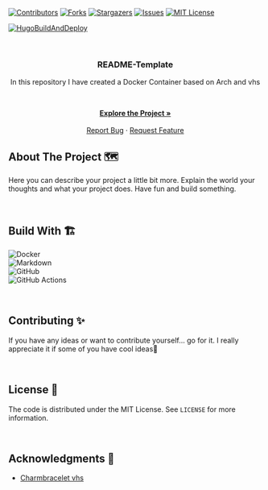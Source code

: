 <!-- VERSION: TheKing6488-README-TEMPLATE V1 -->

[![Contributors][contributors-shield]][contributors-url]
[![Forks][forks-shield]][forks-url]
[![Stargazers][stars-shield]][stars-url]
[![Issues][issues-shield]][issues-url]
[![MIT License][license-shield]][license-url]

<!-- TODO Change the links -->
<!-- TODO Remove if you do not have a pipeline -->
[![HugoBuildAndDeploy](https://img.shields.io/github/workflow/status/TheKing6488/vhs-arch/PipelineName?style=for-the-badge)](https://github.com/TheKing6488/vhs-arch/actions/workflows/PipelineName.yaml)

<!-- PROJECT LOGO -->
<!-- TODO Change the Link -->
<!-- TODO Change the image -->
<br />
<div align="center">
  <a href="https://github.com/theking6488/README-TEMPLATE">
    <img src="">
  </a>

<!-- TODO Change the project name -->
### README-Template

<!-- TODO Change the description -->
In this repository I have created a Docker Container based on Arch and vhs

<p align="center">

<br />

<!-- TODO Change the Link for Project, Bug and Feature -->
<a href="https://github.com/TheKing6488/vhs-arch"><strong>Explore the Project »</strong></a>
<br />
<br />
<a href="https://github.com/TheKing6488/vhs-arch/issues">Report Bug</a>
·
<a href="https://github.com/TheKing6488/vhs-arch/issues">Request Feature</a>
  </p>
</div>

<!-- ABOUT THE PROJECT -->
## About The Project 🗺️

<!-- TODO Tell the world about your project -->
Here you can describe your project a little bit more. Explain the world your thoughts and what your project does. Have fun and build something.

<br>

## Build With 🏗️

<!-- TODO Go to https://github.com/Ileriayo/markdown-badges and search for a fitting batch🙃 -->

![Docker](https://img.shields.io/badge/docker-%230db7ed.svg?style=for-the-badge&logo=docker&logoColor=white)  
![Markdown](https://img.shields.io/badge/markdown-%23000000.svg?style=for-the-badge&logo=markdown&logoColor=white)  
![GitHub](https://img.shields.io/badge/github-%23121011.svg?style=for-the-badge&logo=github&logoColor=white)   
![GitHub Actions](https://img.shields.io/badge/github%20actions-%232671E5.svg?style=for-the-badge&logo=githubactions&logoColor=white)  

<br>

<!-- CONTRIBUTING -->
## Contributing ✨

<!-- TODO Customize the contributing text -->
If you have any ideas or want to contribute yourself... go for it. I really appreciate it if some of you have cool ideas🚀

<br>

<!-- LICENSE -->
<!-- TODO Add the License description -->
## License 📝

The code is distributed under the MIT License. See `LICENSE` for more information.

<br>

<!-- ACKNOWLEDGMENTS -->
<!-- TODO Add your acknowledgments -->
## Acknowledgments 🙏

- [Charmbracelet vhs](https://github.com/charmbracelet/vhs)


<!-- MARKDOWN LINKS & IMAGES -->
<!-- TODO Update your user name -->
<!-- TODO Update your project name -->
[contributors-shield]: https://img.shields.io/github/contributors/TheKing6488/vhs-arch.svg?style=for-the-badge
[contributors-url]: https://github.com/TheKing6488/vhs-arch/graphs/contributors
[forks-shield]: https://img.shields.io/github/forks/TheKing6488/vhs-arch.svg?style=for-the-badge
[forks-url]: https://github.com/TheKing6488/vhs-arch/network/members
[stars-shield]: https://img.shields.io/github/stars/TheKing6488/vhs-arch.svg?style=for-the-badge
[stars-url]: https://github.com/TheKing6488/vhs-arch/stargazers
[issues-shield]: https://img.shields.io/github/issues/TheKing6488/vhs-arch.svg?style=for-the-badge
[issues-url]: https://github.com/TheKing6488/vhs-arch/issues
[license-shield]: https://img.shields.io/github/license/TheKing6488/vhs-arch.svg?style=for-the-badge
[license-url]: https://github.com/TheKing6488/vhs-arch/blob/master/LICENSE
